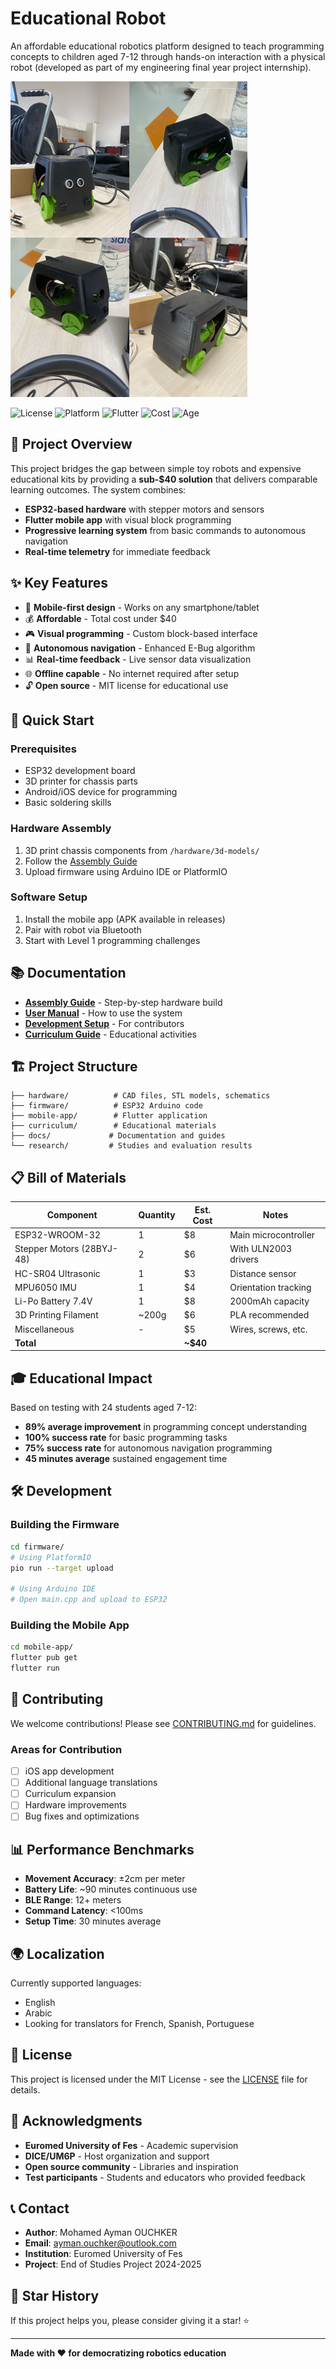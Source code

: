 # Educational Robot

An affordable educational robotics platform designed to teach programming concepts to children aged 7-12 through hands-on interaction with a physical robot (developed as part of my engineering final year project internship).

![Robot Image](docs/images/robot-overview.jpg)

![License](https://img.shields.io/badge/license-MIT-blue.svg)
![Platform](https://img.shields.io/badge/platform-ESP32-green.svg)
![Flutter](https://img.shields.io/badge/Flutter-2.0+-blue.svg)
![Cost](https://img.shields.io/badge/cost-under%20$40-brightgreen.svg)
![Age](https://img.shields.io/badge/age-7--12%20years-orange.svg)

## 🎯 Project Overview

This project bridges the gap between simple toy robots and expensive educational kits by providing a **sub-$40 solution** that delivers comparable learning outcomes. The system combines:

- **ESP32-based hardware** with stepper motors and sensors
- **Flutter mobile app** with visual block programming
- **Progressive learning system** from basic commands to autonomous navigation
- **Real-time telemetry** for immediate feedback

## ✨ Key Features

- 📱 **Mobile-first design** - Works on any smartphone/tablet
- 💰 **Affordable** - Total cost under $40
- 🎮 **Visual programming** - Custom block-based interface
- 🤖 **Autonomous navigation** - Enhanced E-Bug algorithm
- 📊 **Real-time feedback** - Live sensor data visualization
- 🌐 **Offline capable** - No internet required after setup
- 🔓 **Open source** - MIT license for educational use

## 🚀 Quick Start

### Prerequisites
- ESP32 development board
- 3D printer for chassis parts
- Android/iOS device for programming
- Basic soldering skills

### Hardware Assembly
1. 3D print chassis components from `/hardware/3d-models/`
2. Follow the [Assembly Guide](docs/assembly-guide.md)
3. Upload firmware using Arduino IDE or PlatformIO

### Software Setup
1. Install the mobile app (APK available in releases)
2. Pair with robot via Bluetooth
3. Start with Level 1 programming challenges

## 📚 Documentation

- [**Assembly Guide**](docs/assembly-guide.md) - Step-by-step hardware build
- [**User Manual**](docs/user-manual.md) - How to use the system
- [**Development Setup**](docs/development-setup.md) - For contributors
- [**Curriculum Guide**](curriculum/README.md) - Educational activities

## 🏗️ Project Structure

```
├── hardware/          # CAD files, STL models, schematics
├── firmware/          # ESP32 Arduino code
├── mobile-app/        # Flutter application
├── curriculum/        # Educational materials
├── docs/             # Documentation and guides
└── research/         # Studies and evaluation results
```

## 📋 Bill of Materials

| Component | Quantity | Est. Cost | Notes |
|-----------|----------|-----------|-------|
| ESP32-WROOM-32 | 1 | $8 | Main microcontroller |
| Stepper Motors (28BYJ-48) | 2 | $6 | With ULN2003 drivers |
| HC-SR04 Ultrasonic | 1 | $3 | Distance sensor |
| MPU6050 IMU | 1 | $4 | Orientation tracking |
| Li-Po Battery 7.4V | 1 | $8 | 2000mAh capacity |
| 3D Printing Filament | ~200g | $6 | PLA recommended |
| Miscellaneous | - | $5 | Wires, screws, etc. |
| **Total** | | **~$40** | |

## 🎓 Educational Impact

Based on testing with 24 students aged 7-12:

- **89% average improvement** in programming concept understanding
- **100% success rate** for basic programming tasks
- **75% success rate** for autonomous navigation programming
- **45 minutes average** sustained engagement time

## 🛠️ Development

### Building the Firmware
```bash
cd firmware/
# Using PlatformIO
pio run --target upload

# Using Arduino IDE
# Open main.cpp and upload to ESP32
```

### Building the Mobile App
```bash
cd mobile-app/
flutter pub get
flutter run
```

## 🤝 Contributing

We welcome contributions! Please see [CONTRIBUTING.md](CONTRIBUTING.md) for guidelines.

### Areas for Contribution
- [ ] iOS app development
- [ ] Additional language translations
- [ ] Curriculum expansion
- [ ] Hardware improvements
- [ ] Bug fixes and optimizations

## 📊 Performance Benchmarks

- **Movement Accuracy**: ±2cm per meter
- **Battery Life**: ~90 minutes continuous use
- **BLE Range**: 12+ meters
- **Command Latency**: <100ms
- **Setup Time**: 30 minutes average

## 🌍 Localization

Currently supported languages:
- English
- Arabic
- Looking for translators for French, Spanish, Portuguese

## 📄 License

This project is licensed under the MIT License - see the [LICENSE](LICENSE) file for details.

## 🙏 Acknowledgments

- **Euromed University of Fes** - Academic supervision
- **DICE/UM6P** - Host organization and support
- **Open source community** - Libraries and inspiration
- **Test participants** - Students and educators who provided feedback

## 📞 Contact

- **Author**: Mohamed Ayman OUCHKER
- **Email**: ayman.ouchker@outlook.com
- **Institution**: Euromed University of Fes
- **Project**: End of Studies Project 2024-2025

## 🌟 Star History

If this project helps you, please consider giving it a star! ⭐

---

**Made with ❤️ for democratizing robotics education**
